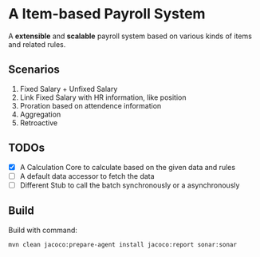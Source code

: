 # A Item-based Payroll System

A **extensible** and **scalable** payroll system based on various kinds of items and related rules.

## Scenarios
1. Fixed Salary + Unfixed Salary
1. Link Fixed Salary with HR information, like position
1. Proration based on attendence information
1. Aggregation
1. Retroactive

## TODOs
* [X] A Calculation Core to calculate based on the given data and rules
* [ ] A default data accessor to fetch the data
* [ ] Different Stub to call the batch synchronously or a asynchronously

## Build
Build with command:
```bash
mvn clean jacoco:prepare-agent install jacoco:report sonar:sonar
```